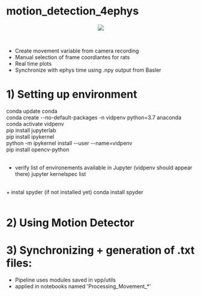 # motion_detection_4ephys


<p align ="center">
    <img src = "https://user-images.githubusercontent.com/65451658/172926414-1a9c5103-29ff-405a-99e0-2b1184ac7db9.gif">
</p>
<br>


- Create movement variable from camera recording 
- Manual selection of frame coordiantes for rats
- Real time plots
- Synchronize with ephys time using .npy output from Basler

# 1) Setting up environment
conda update conda<br>
conda create --no-default-packages -n vidpenv python=3.7 anaconda<br>
conda activate vidpenv<br>
pip install jupyterlab<br>
pip install ipykernel<br>
python -m ipykernel install --user --name=vidpenv<br>
pip install opencv-python<br>
<br>
+ verify list of environements available in Jupyter (vidpenv should appear there)
jupyter kernelspec list<br>
<br>
+ instal spyder (if not installed yet)
conda install spyder<br>
<br>

# 2) Using Motion Detector


# 3) Synchronizing + generation of .txt files:
+ Pipeline uses modules saved in vpp/utils<br>
+ applied in notebooks named 'Processing_Movement_*'<br>


